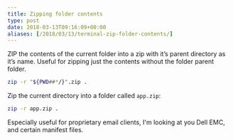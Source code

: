 ```yaml
---
title: Zipping folder contents
type: post
date: 2018-03-13T09:16:09+00:00
aliases: [/2018/03/13/terminal-zip-folder-contents/]
---
```

ZIP the contents of the current folder into a zip with it&#8217;s parent directory as it&#8217;s name. Useful for zipping just the contents without the folder parent folder.
```bash
zip -r "${PWD##*/}".zip .
```
Zip the current directory into a folder called `app.zip`:
```bash
zip -r app.zip .
```
Especially useful for proprietary email clients, I'm looking at you Dell EMC, and certain manifest files.

